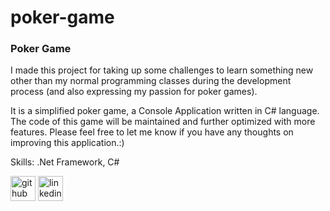 # poker-game

### Poker Game
I made this project for taking up some challenges to learn something new other than my normal programming classes during the development process (and also expressing my passion for poker games).  

It is a simplified poker game, a Console Application written in C# language.  The code of this game will be maintained and further optimized with more features.  Please feel free to let me know if you have any thoughts on improving this application.:)

Skills: .Net Framework, C#



[<img src='https://cdn.jsdelivr.net/npm/simple-icons@3.0.1/icons/github.svg' alt='github' height='40'>](https://github.com/DavidCWHung)  [<img src='https://cdn.jsdelivr.net/npm/simple-icons@3.0.1/icons/linkedin.svg' alt='linkedin' height='40'>](https://www.linkedin.com/in/david-hung-9180b5a4/)  
